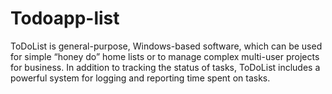 # Todoapp-list
ToDoList is general-purpose, Windows-based software, which can be used for simple “honey do” home lists or to manage complex multi-user projects for business. In addition to tracking the status of tasks, ToDoList includes a powerful system for logging and reporting time spent on tasks.
